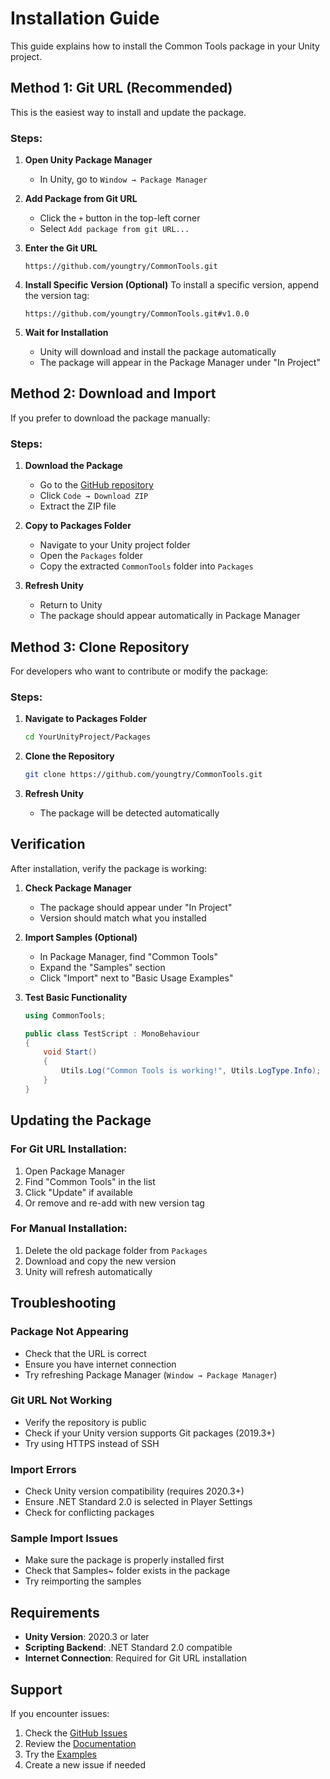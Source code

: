 # Installation Guide

This guide explains how to install the Common Tools package in your Unity project.

## Method 1: Git URL (Recommended)

This is the easiest way to install and update the package.

### Steps:

1. **Open Unity Package Manager**
   - In Unity, go to `Window → Package Manager`

2. **Add Package from Git URL**
   - Click the `+` button in the top-left corner
   - Select `Add package from git URL...`

3. **Enter the Git URL**
   ```
   https://github.com/youngtry/CommonTools.git
   ```

4. **Install Specific Version (Optional)**
   To install a specific version, append the version tag:
   ```
   https://github.com/youngtry/CommonTools.git#v1.0.0
   ```

5. **Wait for Installation**
   - Unity will download and install the package automatically
   - The package will appear in the Package Manager under "In Project"

## Method 2: Download and Import

If you prefer to download the package manually:

### Steps:

1. **Download the Package**
   - Go to the [GitHub repository](https://github.com/youngtry/CommonTools)
   - Click `Code → Download ZIP`
   - Extract the ZIP file

2. **Copy to Packages Folder**
   - Navigate to your Unity project folder
   - Open the `Packages` folder
   - Copy the extracted `CommonTools` folder into `Packages`

3. **Refresh Unity**
   - Return to Unity
   - The package should appear automatically in Package Manager

## Method 3: Clone Repository

For developers who want to contribute or modify the package:

### Steps:

1. **Navigate to Packages Folder**
   ```bash
   cd YourUnityProject/Packages
   ```

2. **Clone the Repository**
   ```bash
   git clone https://github.com/youngtry/CommonTools.git
   ```

3. **Refresh Unity**
   - The package will be detected automatically

## Verification

After installation, verify the package is working:

1. **Check Package Manager**
   - The package should appear under "In Project"
   - Version should match what you installed

2. **Import Samples (Optional)**
   - In Package Manager, find "Common Tools"
   - Expand the "Samples" section
   - Click "Import" next to "Basic Usage Examples"

3. **Test Basic Functionality**
   ```csharp
   using CommonTools;
   
   public class TestScript : MonoBehaviour
   {
       void Start()
       {
           Utils.Log("Common Tools is working!", Utils.LogType.Info);
       }
   }
   ```

## Updating the Package

### For Git URL Installation:
1. Open Package Manager
2. Find "Common Tools" in the list
3. Click "Update" if available
4. Or remove and re-add with new version tag

### For Manual Installation:
1. Delete the old package folder from `Packages`
2. Download and copy the new version
3. Unity will refresh automatically

## Troubleshooting

### Package Not Appearing
- Check that the URL is correct
- Ensure you have internet connection
- Try refreshing Package Manager (`Window → Package Manager`)

### Git URL Not Working
- Verify the repository is public
- Check if your Unity version supports Git packages (2019.3+)
- Try using HTTPS instead of SSH

### Import Errors
- Check Unity version compatibility (requires 2020.3+)
- Ensure .NET Standard 2.0 is selected in Player Settings
- Check for conflicting packages

### Sample Import Issues
- Make sure the package is properly installed first
- Check that Samples~ folder exists in the package
- Try reimporting the samples

## Requirements

- **Unity Version**: 2020.3 or later
- **Scripting Backend**: .NET Standard 2.0 compatible
- **Internet Connection**: Required for Git URL installation

## Support

If you encounter issues:

1. Check the [GitHub Issues](https://github.com/youngtry/CommonTools/issues)
2. Review the [Documentation](CommonTools.md)
3. Try the [Examples](../Samples~/BasicUsage/)
4. Create a new issue if needed
